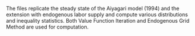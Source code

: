 The files replicate the steady state of the Aiyagari model (1994) and the extension with endogenous labor supply and compute various distributions and inequality statistics. Both Value Function Iteration and Endogenous Grid Method are used for computation.
